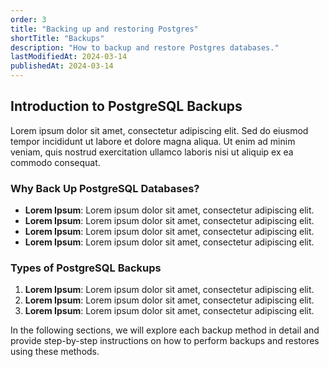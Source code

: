 ```yaml
---
order: 3
title: "Backing up and restoring Postgres"
shortTitle: "Backups"
description: "How to backup and restore Postgres databases."
lastModifiedAt: 2024-03-14
publishedAt: 2024-03-14
---
```


## Introduction to PostgreSQL Backups

Lorem ipsum dolor sit amet, consectetur adipiscing elit. Sed do eiusmod tempor incididunt ut labore et dolore magna aliqua. Ut enim ad minim veniam, quis nostrud exercitation ullamco laboris nisi ut aliquip ex ea commodo consequat.

### Why Back Up PostgreSQL Databases?

- **Lorem Ipsum**: Lorem ipsum dolor sit amet, consectetur adipiscing elit.
- **Lorem Ipsum**: Lorem ipsum dolor sit amet, consectetur adipiscing elit.
- **Lorem Ipsum**: Lorem ipsum dolor sit amet, consectetur adipiscing elit.
- **Lorem Ipsum**: Lorem ipsum dolor sit amet, consectetur adipiscing elit.

### Types of PostgreSQL Backups

1. **Lorem Ipsum**: Lorem ipsum dolor sit amet, consectetur adipiscing elit.
2. **Lorem Ipsum**: Lorem ipsum dolor sit amet, consectetur adipiscing elit.
3. **Lorem Ipsum**: Lorem ipsum dolor sit amet, consectetur adipiscing elit.

In the following sections, we will explore each backup method in detail and provide step-by-step instructions on how to perform backups and restores using these methods.
